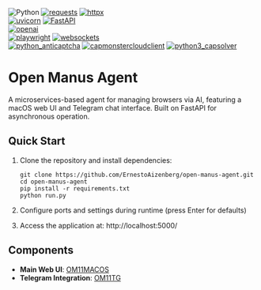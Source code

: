 ![Python](https://img.shields.io/badge/Python-3.12-3776AB?style=for-the-badge&logo=python&logoColor=FFD43B&labelColor=3776AB&color=FFD43B) 
[![requests](https://img.shields.io/badge/requests-2.31.0-3776AB?style=for-the-badge&logo=python&logoColor=white)](https://docs.python-requests.org) [![httpx](https://img.shields.io/badge/httpx-0.25.0-00B4AB?style=for-the-badge&logo=python&logoColor=white)](https://www.python-httpx.org)  
[![uvicorn](https://img.shields.io/badge/uvicorn-0.23.0-6E00F7?style=for-the-badge&logo=python&logoColor=white)](https://www.uvicorn.org) [![FastAPI](https://img.shields.io/badge/FastAPI-0.103.0-009688?style=for-the-badge&logo=fastapi&logoColor=white)](https://fastapi.tiangolo.com)  
[![openai](https://img.shields.io/badge/openai->=0.1.0-412991?style=for-the-badge&logo=openai&logoColor=white)](https://openai.com)  
[![playwright](https://img.shields.io/badge/playwright-1.39.0-FF6B00?style=for-the-badge&logo=playwright&logoColor=white)](https://playwright.dev) 
[![websockets](https://img.shields.io/badge/websockets-11.0.0-FF4D4D?style=for-the-badge&logo=websocket&logoColor=white)](https://websockets.readthedocs.io)  
[![python_anticaptcha](https://img.shields.io/badge/python__anticaptcha-2.0.0-1E3A8A?style=for-the-badge&logo=shield-lock&logoColor=white)](https://anticaptcha.atlassian.net) 
[![capmonstercloudclient](https://img.shields.io/badge/capmonstercloudclient-1.2-4B5563?style=for-the-badge&logo=probot&logoColor=white)](https://capmonster.cloud) 
[![python3_capsolver](https://img.shields.io/badge/python3__capsolver-1.0-111827?style=for-the-badge&logo=verified&logoColor=white)](https://capsolver.com)  

# Open Manus Agent

A microservices-based agent for managing browsers via AI, featuring a macOS web UI and Telegram chat interface. Built on FastAPI for asynchronous operation.

## Quick Start

1. Clone the repository and install dependencies:
   ```shell
   git clone https://github.com/ErnestoAizenberg/open-manus-agent.git
   cd open-manus-agent
   pip install -r requirements.txt
   python run.py
   ```

2. Configure ports and settings during runtime (press Enter for defaults)

3. Access the application at: http://localhost:5000/

## Components

- **Main Web UI**: [OM11MACOS](https://github.com/ErnestoAizenberg/OM11MACOS)
- **Telegram Integration**: [OM11TG](https://github.com/ErnestoAizenberg/OM11TG)
